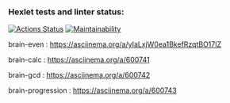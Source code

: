 ### Hexlet tests and linter status:
[![Actions Status](https://github.com/Mi4utka/frontend-project-44/workflows/hexlet-check/badge.svg)](https://github.com/Mi4utka/frontend-project-44/actions)
[![Maintainability](https://api.codeclimate.com/v1/badges/b5faa31589e61266204f/maintainability)](https://codeclimate.com/github/Mi4utka/frontend-project-44/maintainability)


brain-even : https://asciinema.org/a/yIaLxjW0ea1BkefRzqtBO17lZ

brain-calc : https://asciinema.org/a/600741

brain-gcd : https://asciinema.org/a/600742

brain-progression :  https://asciinema.org/a/600743
